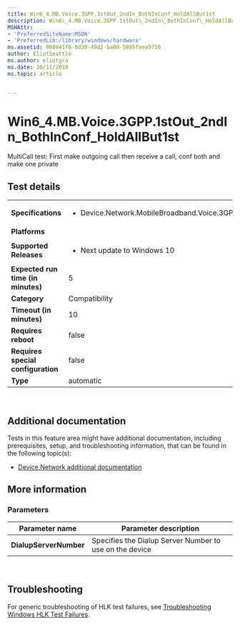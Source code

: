 ```yaml
---
title: Win6_4.MB.Voice.3GPP.1stOut_2ndIn_BothInConf_HoldAllBut1st
description: Win6\_4.MB.Voice.3GPP.1stOut\_2ndIn\_BothInConf\_HoldAllBut1st
MSHAttr:
- 'PreferredSiteName:MSDN'
- 'PreferredLib:/library/windows/hardware'
ms.assetid: 000841f8-8d30-49d2-ba00-5895feea5716
author: EliotSeattle
ms.author: eliotgra
ms.date: 10/11/2018
ms.topic: article


---
```


# Win6_4.MB.Voice.3GPP.1stOut_2ndIn_BothInConf_HoldAllBut1st


MultiCall test: First make outgoing call then receive a call, conf both and make one private

## Test details
|||
|---|---|
| **Specifications**  | <ul><li>Device.Network.MobileBroadband.Voice.3GPP.Discretional</li></ul> |  
| **Platforms**   | <ul></ul> |
| **Supported Releases** | <ul><li>Next update to Windows 10</li></ul> |
|**Expected run time (in minutes)**| 5 |
|**Category**| Compatibility |
|**Timeout (in minutes)**| 10 |
|**Requires reboot**| false |
|**Requires special configuration**| false |
|**Type**| automatic |

 

## <span id="Additional_documentation"></span><span id="additional_documentation"></span><span id="ADDITIONAL_DOCUMENTATION"></span>Additional documentation


Tests in this feature area might have additional documentation, including prerequisites, setup, and troubleshooting information, that can be found in the following topic(s):

-   [Device.Network additional documentation](device-network-additional-documentation.md)

## <span id="More_information"></span><span id="more_information"></span><span id="MORE_INFORMATION"></span>More information


### <span id="Parameters"></span><span id="parameters"></span><span id="PARAMETERS"></span>Parameters

| Parameter name         | Parameter description                                   |
|------------------------|---------------------------------------------------------|
| **DialupServerNumber** | Specifies the Dialup Server Number to use on the device |

 

## <span id="Troubleshooting"></span><span id="troubleshooting"></span><span id="TROUBLESHOOTING"></span>Troubleshooting


For generic troubleshooting of HLK test failures, see [Troubleshooting Windows HLK Test Failures](..\user\troubleshooting-windows-hlk-test-failures.md).

 

 






